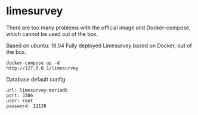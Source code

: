 # limesurvey
There are too many problems with the official image and Docker-compose, which cannot be used out of the box.

Based on ubuntu: 18.04 Fully deployed Limesurvey based on Docker, out of the box.

```
docker-compose up -d
http://127.0.0.1/limesurvey
```

Database default config
```
url: limesurvey-mariadb
port: 3306
user: root
password: 12138
```